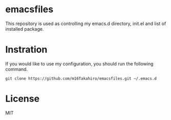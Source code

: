 # emacsfiles

This repository is used as controlling my emacs.d directory, init.el and list of installed package.

# Instration

If you would like to use my configuration, you should run the following command.

```shell
git clone https://github.com/m16Takahiro/emacsfiles.git ~/.emacs.d
```

# License

MIT
